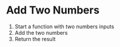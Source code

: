 # Add Two Numbers

1. Start a function with two numbers inputs
2. Add the two numbers 
3. Return the result